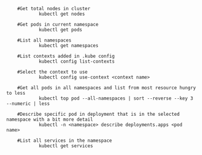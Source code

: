         #Get total nodes in cluster
                kubectl get nodes
                
        #Get pods in current namespace
                kubectl get pods

        #List all namespaces
                kubectl get namespaces
        
        #List contexts added in .kube config
                kubectl config list-contexts
                
        #Select the context to use
                kubectl config use-context <context name>

        #Get all pods in all namespaces and list from most resource hungry to less
                kubectl top pod --all-namespaces | sort --reverse --key 3 --numeric | less
                
        #Describe specific pod in deployment that is in the selected namespace with a bit more detail
                kubectl -n <namespace> describe deployments.apps <pod name>
                
        #List all services in the namespace       
                kubectl get services                
